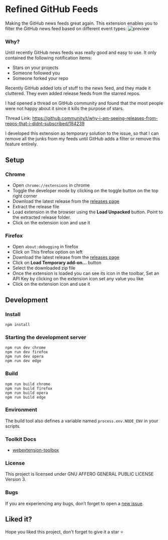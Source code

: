 # Refined GitHub Feeds
Making the GitHub news feeds great again. This extension enables you to filter the GitHub news feed based on different event types:
![preview](https://siasky.net/AAD89tktgCykedWf3JjVVcN_YYkYMcr6f5PMP0BetMzT2A)

### Why?

Until recently GitHub news feeds was really good and easy to use. It only contained the following notification items:

- Stars on your projects
- Someone followed you
- Someone forked your repo

Recently GitHub added lots of stuff to the news feed, and they made it cluttered. They even added release feeds from the starred repos.

I had opened a thread on GitHub community and found that the most people were not happy about it since it kills the purpose of stars.

Thread Link: https://github.community/t/why-i-am-seeing-releases-from-repos-that-i-didnt-subscribed/184239

I developed this extension as temporary solution to the issue, so that I can remove all the junks from my feeds until GitHub adds a filter or remove this feature entirely. 

## Setup

### Chrome

* Open `chrome://extensions` in chrome
* Toggle the developer mode by clicking on the toggle button on the top right corner
* Download the latest release from the [releases page](https://github.com/gautamkrishnar/refined-github-feeds/releases/latest)
* Extract the release file
* Load extension in the browser using the **Load Unpacked** button. Point to the extracted release folder.
* Click on the extension icon and use it

### Firefox
* Open `about:debugging` in firefox
* Click on This firefox option on left
* Download the latest release from the [releases page](https://github.com/gautamkrishnar/motrix-chrome-extension/releases/latest)
* Click on **Load Temporary add-on...** button
* Select the downloaded zip file
* Once the extension is loaded you can see its icon in the toolbar, Set an API Key by clicking on the extension icon set any value you like
* Click on the extension icon and use it

## Development

### Install
```shell
npm install
```

### Starting the development server
```shell
npm run dev chrome
npm run dev firefox
npm run dev opera
npm run dev edge
```

### Build
```shell
npm run build chrome
npm run build firefox
npm run build opera
npm run build edge
```

### Environment

The build tool also defines a variable named `process.env.NODE_ENV` in your scripts. 

### Toolkit Docs
* [webextension-toolbox](https://github.com/HaNdTriX/webextension-toolbox)

### License
This project is licensed under GNU AFFERO GENERAL PUBLIC LICENSE Version 3.

### Bugs
If you are experiencing any bugs, don’t forget to open a [new issue](https://github.com/gautamkrishnar/refined-github-feeds/issues/new).

## Liked it?
Hope you liked this project, don't forget to give it a star ⭐